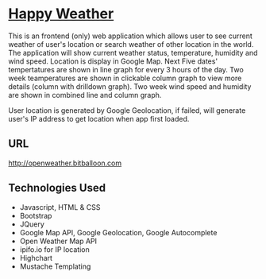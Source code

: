 # <a href="http://openweather.bitballoon.com/">Happy Weather</a>
This is an frontend (only) web application which allows user to see current weather of user's location or search weather of other location in the world. The application will show current weather status, temperature, humidity and wind speed. Location is display in Google Map. Next Five dates' tempertatures are shown in line graph for every 3 hours of the day. Two week teamperatures are shown in clickable column graph to view more details (column with drilldown graph). Two week wind speed and humidity are shown in combined line and column graph.

User location is generated by Google Geolocation, if failed, will generate user's IP address to get location when app first loaded.

## URL
<a href="http://openweather.bitballoon.com/">http://openweather.bitballoon.com</a>

## Technologies Used
- Javascript, HTML & CSS
- Bootstrap
- JQuery
- Google Map API, Google Geolocation, Google Autocomplete
- Open Weather Map API
- ipifo.io for IP location
- Highchart
- Mustache Templating
